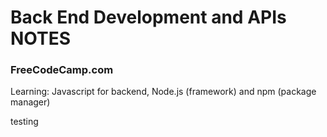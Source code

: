 # Back End Development and APIs NOTES
### FreeCodeCamp.com

Learning: Javascript for backend, 
Node.js (framework) and npm (package manager)

testing